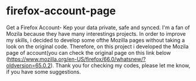# firefox-account-page
Get a Firefox Account- Kep your data private, safe and synced.
I'm a fan of Mozila because they have many interestings projects. In order to improve my skills, i decided to develop 
some ofthe Mozilla pages without taking a look on the original code. 
Therefore, on this project i developed the Mozila page of account(you can check the original page on this link below
(https://www.mozilla.org/en-US/firefox/66.0/whatsnew/?oldversion=65.0.2).
Thank you for checking my codes, please let me know, if you have some suggestions.

